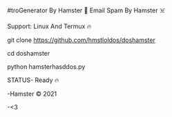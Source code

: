 #troGenerator By Hamster 🐣
Email Spam By Hamster ☠️

Support: Linux And Termux 🔥

git clone https://github.com/hmstloldos/doshamster

cd doshamster

python hamsterhasddos.py

STATUS- Ready 🔥

-Hamster © 2021

-<3
